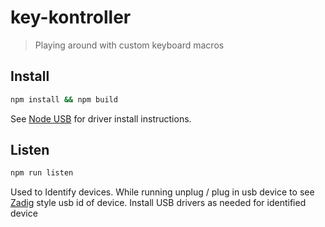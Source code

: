 # key-kontroller

> Playing around with custom keyboard macros

## Install

```bash
npm install && npm build
```

See [Node USB](https://github.com/tessel/node-usb) for driver install instructions.

## Listen

```bash
npm run listen
```

Used to Identify devices. While running unplug / plug in usb device to see [Zadig](https://zadig.akeo.ie/) style usb id of device. Install USB drivers as needed for identified device